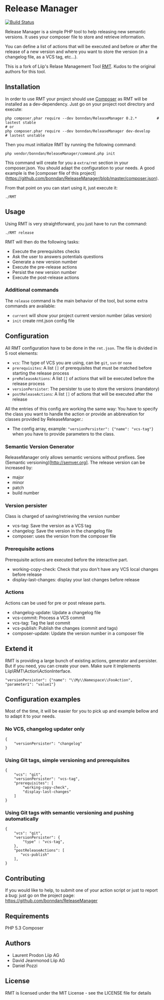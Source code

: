 Release Manager
===============

[![Build Status](https://secure.travis-ci.org/bonndan/ReleaseManager.png?branch=master)](https://travis-ci.org/bonndan/ReleaseManager)

Release Manager is a simple PHP tool to help releasing new semantic versions. It uses your composer
file to store and retrieve information.

You can define a list of actions that will be executed and before or after the release of a new version
 and where you want to store the version (in a changelog file, as a VCS tag, etc…).


This is a fork of Liip's Relase Management Tool [RMT](https://github.com/liip/RMT). Kudos to the original authors for this tool.



Installation
------------

In order to use RMT your project should use [Composer](http://getcomposer.org/) as RMT will be installed as a dev-dependency. Just go on your project root directory and execute:

    php composer.phar require --dev bonndan/ReleaseManager 0.2.*         # lastest stable
    # or
    php composer.phar require --dev bonndan/ReleaseManager dev-develop    # lastest unstable

Then you must initialize RMT by running the following command:

    php vendor/bonndan/ReleaseManager/command.php init

This command will create for you a `extra/rmt` section in your composer.json. You
should adapt the configuration to your needs. A good example is the [composer file
of this project] (https://github.com/bonndan/ReleaseManager/blob/master/composer.json).

From that point on you can start using it, just execute it:

    ./RMT


Usage
-----
Using RMT is very straightforward, you just have to run the command:

    ./RMT release

RMT will then do the following tasks:

* Execute the prerequisites checks
* Ask the user to answers potentials questions
* Generate a new version number
* Execute the pre-release actions
* Persist the new version number
* Execute the post-release actions

### Additional commands

The `release` command is the main behavior of the tool, but some extra commands are available:

* `current` will show your project current version number (alias version)
* `init` create rmt.json config file

Configuration
-------------

All RMT configuration have to be done in the `rmt.json`. The file is divided in 5 root elements:

* `vcs`: The type of VCS you are using, can be `git`, `svn` or `none`
* `prerequisites`: A list `[]` of prerequisites that must be matched before starting the release process
* `preReleaseActions`: A list `[]` of actions that will be executed before the release process
* `versionPersister`: The persister to use to store the versions (mandatory)
* `postReleaseActions`: A list `[]` of actions that will be executed after the release

All the entries of this config are working the same way: You have to specify the class you want
 to handle the action or provide an abbrevation for classes provided by ReleaseManager.:

* The config array, example:  `"versionPersister": {"name": "vcs-tag"}` when you have to provide parameters to the class.

### Semantic Version Generator

ReleaseManager only allows semantic versions without prefixes. See (Semantic versioning)[http://semver.org].
The release version can be increased by:

* major
* minor
* patch
* build number

### Version persister

Class is charged of saving/retrieving the version number

* vcs-tag: Save the version as a VCS tag
* changelog: Save the version in the changelog file
* composer: uses the version from the composer file

### Prerequisite actions

Prerequisite actions are executed before the interactive part.

* working-copy-check: Check that you don't have any VCS local changes before release
* display-last-changes: display your last changes before release

### Actions

Actions can be used for pre or post release parts.

* changelog-update: Update a changelog file
* vcs-commit: Process a VCS commit
* vcs-tag: Tag the last commit
* vcs-publish: Publish the changes (commit and tags)
* composer-update: Update the version number in a composer file

Extend it
---------

RMT is providing a large bunch of existing actions, generator and persister. But if you need, 
you can create your own. Make sure it implements Liip\RMT\Action\ActionInterface.


    "versionPersister": {"name": "\\My\\Namespace\\FooAction", "parameter1": "value1"}


Configuration examples
----------------------
Most of the time, it will be easier for you to pick up and example bellow and to adapt it to your needs.

### No VCS, changelog updater only

```
{
    "versionPersister": "changelog"
}
```

### Using Git tags, simple versioning and prerequisites
```
{
    "vcs": "git",
    "versionPersister": "vcs-tag",  
    "prerequisites": [
        "working-copy-check",
        "display-last-changes"
    ]
}
```

### Using Git tags with semantic versioning and pushing automatically
```
{
    "vcs": "git",
    "versionPersister": {
        "type" : "vcs-tag",
    },
    "postReleaseActions": [
       "vcs-publish"
    ],
}
```


Contributing
------------
If you would like to help, to submit one of your action script or just to report a bug:
 just go on the project page: https://github.com/bonndan/ReleaseManager

Requirements
------------

PHP 5.3
Composer

Authors
-------

* Laurent Prodon Liip AG
* David Jeanmonod Liip AG
* Daniel Pozzi

License
-------

RMT is licensed under the MIT License - see the LICENSE file for details
